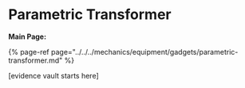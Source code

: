 # Parametric Transformer

**Main Page:**

{% page-ref page="../../../mechanics/equipment/gadgets/parametric-transformer.md" %}

\[evidence vault starts here\]
